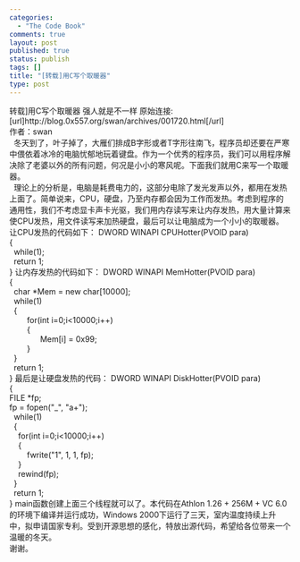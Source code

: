 ```yaml
--- 
categories: 
  - "The Code Book"
comments: true
layout: post
published: true
status: publish
tags: []
title: "[转载]用C写个取暖器"
type: post
---
```

<div id="msgcns!5F971C000415D85F!229" class="bvMsg">转载]用C写个取暖器
强人就是不一样
原始连接: [url]http://blog.0x557.org/swan/archives/001720.html[/url]<br>作者：swan
<br>  冬天到了，叶子掉了，大雁们排成B字形或者T字形往南飞，程序员却还要在严寒中偎依着冰冷的电脑忧郁地玩着键盘。作为一个优秀的程序员，我们可以用程序解决除了老婆以外的所有问题，何况是小小的寒风呢。下面我们就用C来写一个取暖器。<br>  理论上的分析是，电脑是耗费电力的，这部分电除了发光发声以外，都用在发热上面了。简单说来，CPU，硬盘，乃至内存都会因为工作而发热。考虑到程序的通用性，我们不考虑显卡声卡光驱，我们用内存读写来让内存发热，用大量计算来使CPU发热，用文件读写来加热硬盘，最后可以让电脑成为一个小小的取暖器。<br>让CPU发热的代码如下：
DWORD WINAPI CPUHotter(PVOID para)<br>{<br>  while(1);<br>  return 1;<br>}
让内存发热的代码如下：
DWORD WINAPI MemHotter(PVOID para)<br>{<br>  char *Mem = new char[10000];<br>  while(1)<br>  {<br>        for(int i=0;i<10000;i++)<br>        {<br>              Mem[i] = 0x99;<br>        }<br>  }<br>  return 1;<br>}
最后是让硬盘发热的代码：
DWORD WINAPI DiskHotter(PVOID para)<br>{<br>FILE *fp;<br>fp = fopen("_", "a+");<br>  while(1)<br>  {<br>    for(int i=0;i<10000;i++)<br>    {<br>        fwrite("1", 1, 1, fp);<br>    }<br>    rewind(fp);<br>  }<br>  return 1;<br>}
main函数创建上面三个线程就可以了。本代码在Athlon 1.26 + 256M + VC 6.0的环境下编译并运行成功，Windows 2000下运行了三天，室内温度持续上升中，拟申请国家专利。受到开源思想的感化，特放出源代码，希望给各位带来一个温暖的冬天。<br>谢谢。
<div></div>
</div>
